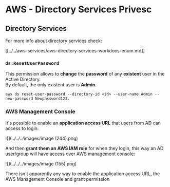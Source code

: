 # AWS - Directory Services Privesc

## Directory Services

For more info about directory services check:

[[../../aws-services/aws-directory-services-workdocs-enum.md]]

### `ds:ResetUserPassword`

This permission allows to **change** the **password** of any **existent** user in the Active Directory.\
By default, the only existent user is **Admin**.

```
aws ds reset-user-password --directory-id <id> --user-name Admin --new-password Newpassword123.
```

### AWS Management Console

It's possible to enable an **application access URL** that users from AD can access to login:

![](../../../images/image (244).png)

And then **grant them an AWS IAM role** for when they login, this way an AD user/group will have access over AWS management console:

![](../../../images/image (155).png)

There isn't apparently any way to enable the application access URL, the AWS Management Console and grant permission

